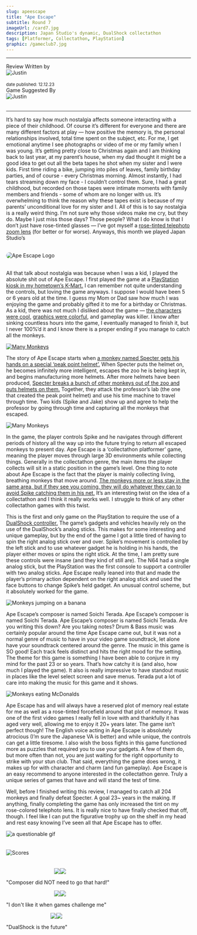 ```yaml
---
slug: apeescape
title: "Ape Escape"
subtitle: Round 7
imageUrl: /card7.jpg
description: Japan Studio's dynamic, DualShock collectathon
tags: [Platformer, Collectathon, PlayStation]
graphic: /gameclub7.jpg
---
```

---
<div class="reviewinfo">
	
<div style=""><span>Review Written by</span>
<div class="reviewimg"><img src="/reviews/reviewjustin.png"
alt="Justin"/> </div><br>
<sub>date published: 12.12.23</sub></div>

<div style=""><span>Game Suggested By</span>
<div class="reviewimg"><img src="/reviews/reviewjustin.png"
alt="Justin"/> </div><br></div>

</div>

---

It’s hard to say how much nostalgia affects someone interacting with a piece of their childhood. Of course it’s different for everyone and there are many different factors at play — how positive the memory is, the personal relationships involved, total time spent on the subject, etc. For me, I get emotional anytime I see photographs or video of me or my family when I was young. It’s getting pretty close to Christmas again and I am thinking back to last year, at my parent’s house, when my dad thought it might be a good idea to get out all the beta tapes he shot when my sister and I were kids. First time riding a bike, jumping into piles of leaves, family birthday parties, and of course - every Christmas morning. Almost instantly, I had tears streaming down my face - I couldn’t control them. Sure, I had a great childhood, but recorded on those tapes were intimate moments with family members and friends - some of whom are no longer with us. It’s overwhelming to think the reason why these tapes exist is because of my parents’ unconditional love for my sister and I. All of this is to say nostalgia is a really weird thing. I’m not sure why those videos make me cry, but they do. Maybe I just miss those days? Those people? What I do know is that I don’t just have rose-tinted glasses — I’ve got myself a [rose-tinted telephoto zoom lens](/reviews/apeescape/lens.png) (for better or for worse). Anyways, this month we played Japan Studio’s <br><br>

<div class="reviewlogo"><img src="/reviews/apeescape/logo.png"
alt="Ape Escape Logo" style="border-radius: 20px;"/></div><br>



All that talk about nostalgia was because when I was a kid, I played the absolute shit out of Ape Escape. I first played the game at a [PlayStation kiosk in my hometown’s K-Mart.](/reviews/apeescape/kmart.jpg) I can remember not quite understanding the controls, but loving the game anyways. I suppose I would have been 5 or 6 years old at the time. I guess my Mom or Dad saw how much I was enjoying the game and probably gifted it to me for a birthday or Christmas. As a kid, there was not much I disliked about the game — [the characters were cool](/reviews/apeescape/spike.jpg), [graphics were colorful](/reviews/apeescape/dance.gif), and gameplay was killer. I know after sinking countless hours into the game, I eventually managed to finish it, but I never 100%’d it and I know there is a proper ending if you manage to catch all the monkeys.
[<div class="reviewsplit"><img src="/reviews/apeescape/waterpark.png"
alt="Many Monkeys" /><div>](/reviews/apeescape/manymonkey.gif)

The story of Ape Escape starts when [a monkey named Specter gets his hands on a special ‘peak point helmet’.](/reviews/apeescape/specter.gif) When Specter puts the helmet on, he becomes infinitely more intelligent, escapes the zoo he is being kept in, and begins manufacturing more helmets. After more helmets have been produced, [Specter breaks a bunch of other monkeys out of the zoo and puts helmets on them.](/reviews/apeescape/manymonkey.gif) Together, they attack the professor’s lab (the one that created the peak point helmet) and use his time machine to travel through time. Two kids (Spike and Jake) show up and agree to help the professor by going through time and capturing all the monkeys that escaped.
<div class="reviewsplit"><img src="/reviews/apeescape/monkey.gif"
alt="Many Monkeys" /><div>

In the game, the player controls Spike and he navigates through different periods of history all the way up into the future trying to return all escaped monkeys to present day. Ape Escape is a ‘collectathon platformer’ game, meaning the player moves through large 3D environments while collecting things. Generally in the collectathon genre, the main items the player collects will sit in a static position in the game’s level. One thing to note about Ape Escape is the fact that the player is mainly collecting living, breathing monkeys that move around. [The monkeys more or less stay in the same area, but if they see you coming, they will do whatever they can to avoid Spike catching them in his net.](/reviews/apeescape/level1.gif) It’s an interesting twist on the idea of a collectathon and I think it really works well. I struggle to think of any other collectathon games with this twist. 

This is the first and only game on the PlayStation to require the use of a [DualShock controller.](/reviews/apeescape/dualshock.jpeg) The game’s gadgets and vehicles heavily rely on the use of the DualShock’s analog sticks. This makes for some interesting and unique gameplay, but by the end of the game I got a little tired of having to spin the right analog stick over and over. Spike’s movement is controlled by the left stick and to use whatever gadget he is holding in his hands, the player either moves or spins the right stick. At the time, I am pretty sure these controls were insane (and they kind of still are). The N64 had a single analog stick, but the PlayStation was the first console to support a controller with two analog sticks. Ape Escape really leaned into that and made the player’s primary action dependent on the right analog stick and used the face buttons to change Spike’s held gadget. An unusual control scheme, but it absolutely worked for the game.
<div class="reviewsplit"><img src="/reviews/apeescape/banana.png"
alt="Monkeys jumping on a banana" /><div>

Ape Escape’s composer is named Soichi Terada. Ape Escape’s composer is named Soichi Terada. Ape Escape’s composer is named Soichi Terada. Are you writing this down? Are you taking notes? Drum & Bass music was certainly popular around the time Ape Escape came out, but it was not a normal genre of music to have in your video game soundtrack, let alone have your soundtrack centered around the genre. The music in this game is SO good! Each track feels distinct and hits the right mood for the setting. The theme for this game is something I have been able to conjure in my mind for the past 23 or so years. That’s how catchy it is (and also, how much I played the game). It also is really impressive to have standout music in places like the level select screen and save menus. Terada put a lot of care into making the music for this game and it shows.
<div class="reviewsplit"><img src="/reviews/apeescape/mcdonalds.gif"
alt="Monkeys eating McDonalds" /><div>

 

Ape Escape has and will always have a reserved plot of memory real estate for me as well as a rose-tinted forcefield around that plot of memory. It was one of the first video games I really fell in love with and thankfully it has aged very well, allowing me to enjoy it 20+ years later. The game isn’t perfect though! The English voice acting in Ape Escape is absolutely atrocious (I’m sure the Japanese VA is better) and while unique, the controls can get a little tiresome. I also wish the boss fights in this game functioned more as puzzles that required you to use your gadgets. A few of them do, but more often than not, you are just waiting for the right opportunity to strike with your stun club. That said, everything the game does wrong, it makes up for with character and charm (and fun gameplay). Ape Escape is an easy recommend to anyone interested in the collectathon genre. Truly a unique series of games that have and will stand the test of time.

Well, before I finished writing this review, I managed to catch all 204 monkeys and finally defeat Specter. A goal 23~ years in the making. If anything, finally completing the game has only increased the tint on my rose-colored telephoto lens. It is really nice to have finally checked that off, though. I feel like I can put the figurative trophy up on the shelf in my head and rest easy knowing I’ve seen all that Ape Escape has to offer.



<div class="reviewsplit"><img src="/reviews/apeescape/pants.gif"
alt="a questionable gif"/><div>
<br><br>

<div class="reviewsplit"><img src="/reviews/scores/scoresoutline.png"
alt="Scores" /><div>

<br>
<br>

<div class="scores" style=" width: 100%;">
	 
<div class="stars"><img src="/reviews/reviewjustin.png" style="margin-left: 26%;"><img src="/reviews/scores/4star.png"><p>"Composer did NOT need to go that hard!"</p></div>

<div class="cstars"><img src="/reviews/reviewcullen.png" style="margin-left: 26%;"><img src="/reviews/scores/3star.png"><p>"I don't like it when games challenge me"</p></div>

<div class="pstars"><img src="/reviews/reviewpatrick.png" style="margin-left: 24%;"><img src="/reviews/scores/4star.png"><p>"DualShock is the future"</p></div>

</div>
